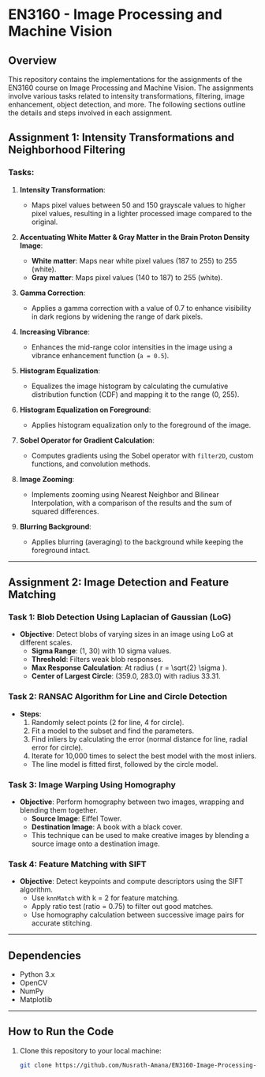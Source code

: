 # EN3160 - Image Processing and Machine Vision

## Overview

This repository contains the implementations for the assignments of the EN3160 course on Image Processing and Machine Vision. The assignments involve various tasks related to intensity transformations, filtering, image enhancement, object detection, and more. The following sections outline the details and steps involved in each assignment.

## Assignment 1: Intensity Transformations and Neighborhood Filtering

### Tasks:
1. **Intensity Transformation**:
   - Maps pixel values between 50 and 150 grayscale values to higher pixel values, resulting in a lighter processed image compared to the original.
   
2. **Accentuating White Matter & Gray Matter in the Brain Proton Density Image**:
   - **White matter**: Maps near white pixel values (187 to 255) to 255 (white).
   - **Gray matter**: Maps pixel values (140 to 187) to 255 (white).
   
3. **Gamma Correction**:
   - Applies a gamma correction with a value of 0.7 to enhance visibility in dark regions by widening the range of dark pixels.

4. **Increasing Vibrance**:
   - Enhances the mid-range color intensities in the image using a vibrance enhancement function (`a = 0.5`).

5. **Histogram Equalization**:
   - Equalizes the image histogram by calculating the cumulative distribution function (CDF) and mapping it to the range (0, 255).

6. **Histogram Equalization on Foreground**:
   - Applies histogram equalization only to the foreground of the image.

7. **Sobel Operator for Gradient Calculation**:
   - Computes gradients using the Sobel operator with `filter2D`, custom functions, and convolution methods.

8. **Image Zooming**:
   - Implements zooming using Nearest Neighbor and Bilinear Interpolation, with a comparison of the results and the sum of squared differences.

9. **Blurring Background**:
   - Applies blurring (averaging) to the background while keeping the foreground intact.

---

## Assignment 2: Image Detection and Feature Matching

### Task 1: Blob Detection Using Laplacian of Gaussian (LoG)
- **Objective**: Detect blobs of varying sizes in an image using LoG at different scales.
  - **Sigma Range**: (1, 30) with 10 sigma values.
  - **Threshold**: Filters weak blob responses.
  - **Max Response Calculation**: At radius \( r = \sqrt{2} \sigma \).
  - **Center of Largest Circle**: (359.0, 283.0) with radius 33.31.

### Task 2: RANSAC Algorithm for Line and Circle Detection
- **Steps**:
  1. Randomly select points (2 for line, 4 for circle).
  2. Fit a model to the subset and find the parameters.
  3. Find inliers by calculating the error (normal distance for line, radial error for circle).
  4. Iterate for 10,000 times to select the best model with the most inliers.
  - The line model is fitted first, followed by the circle model.

### Task 3: Image Warping Using Homography
- **Objective**: Perform homography between two images, wrapping and blending them together.
  - **Source Image**: Eiffel Tower.
  - **Destination Image**: A book with a black cover.
  - This technique can be used to make creative images by blending a source image onto a destination image.

### Task 4: Feature Matching with SIFT
- **Objective**: Detect keypoints and compute descriptors using the SIFT algorithm.
  - Use `knnMatch` with k = 2 for feature matching.
  - Apply ratio test (ratio = 0.75) to filter out good matches.
  - Use homography calculation between successive image pairs for accurate stitching.

---

## Dependencies

- Python 3.x
- OpenCV
- NumPy
- Matplotlib

---

## How to Run the Code

1. Clone this repository to your local machine:

   ```bash
   git clone https://github.com/Nusrath-Amana/EN3160-Image-Processing-and-Machine-Vision.git
